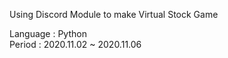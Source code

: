 Using Discord Module to make Virtual Stock Game  

Language : Python  
Period : 2020.11.02 ~ 2020.11.06
